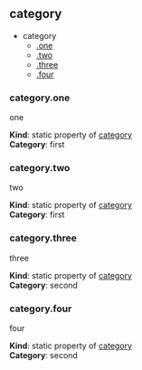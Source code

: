 <a name="module_category"></a>
## category
  

* category
    * [.one](#module_category.one)
    * [.two](#module_category.two)
    * [.three](#module_category.three)
    * [.four](#module_category.four)


<a name="module_category.one"></a>
### category.one
one

**Kind**: static property of [category](#module_category)  
**Category**: first


<a name="module_category.two"></a>
### category.two
two

**Kind**: static property of [category](#module_category)  
**Category**: first


<a name="module_category.three"></a>
### category.three
three

**Kind**: static property of [category](#module_category)  
**Category**: second


<a name="module_category.four"></a>
### category.four
four

**Kind**: static property of [category](#module_category)  
**Category**: second


